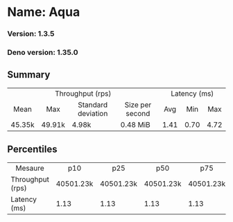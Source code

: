 # Name: Aqua 
  
  ### Version: 1.3.5
  ### Deno version: 1.35.0

## Summary
<table>
<tr>
    <td align="center" colspan="4">Throughput (rps)</td>
    <td align="center" colspan="3">Latency (ms)</td>
</tr>
<tr>
    <td align="center">Mean</td>
    <td align="center">Max</td>
    <td align="center">Standard deviation</td>
    <td align="center">Size per second</td>
    <td align="center">Avg</td>
    <td align="center">Min</td>
    <td align="center">Max</td>
</tr>
<tr>
    <td>45.35k</td>
    <td>49.91k</td>
    <td>4.98k</td>
    <td>0.48 MiB</td>
    <td>1.41</td>
    <td>0.70</td>
    <td>4.72</td>
</tr>
</table>

## Percentiles

<table>
<tr>
  <td align="center">Mesaure</td>
  <td align="center">p10</td>
  <td align="center">p25</td>
  <td align="center">p50</td>
  <td align="center">p75</td>
  <td align="center">p90</td>
  <td align="center">p95</td>
  <td align="center">p99</td>
</tr>
<tr>
  <td>Throughput (rps)</td>
  <td>40501.23k</td>
  <td>40501.23k</td>
  <td>40501.23k</td>
  <td>40501.23k</td>
  <td>49497.14k</td>
  <td>49889.10k</td>
  <td>49907.61k</td>
</tr>
<tr>
  <td>Latency (ms)</td>
  <td>1.13</td>
  <td>1.13</td>
  <td>1.13</td>
  <td>1.13</td>
  <td>1.77</td>
  <td>2.03</td>
  <td>2.64</td>
</tr>
</table>
